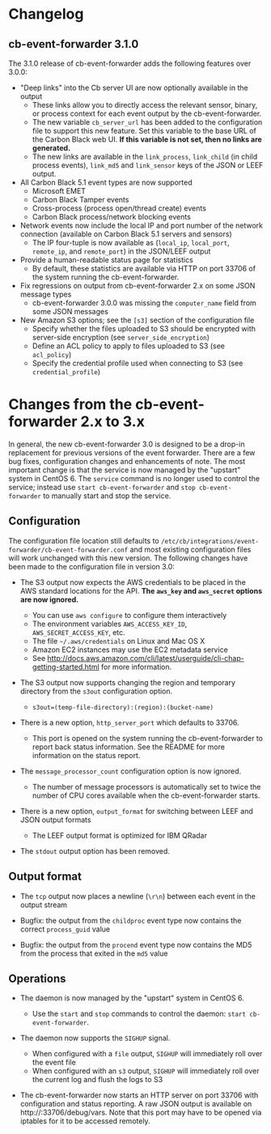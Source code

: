 # Changelog

## cb-event-forwarder 3.1.0

The 3.1.0 release of cb-event-forwarder adds the following features over 3.0.0:

* "Deep links" into the Cb server UI are now optionally available in the output
  * These links allow you to directly access the relevant sensor, binary, or process context for each event output
    by the cb-event-forwarder.
  * The new variable `cb_server_url` has been added to the configuration file to support this new feature. Set this
    variable to the base URL of the Carbon Black web UI. **If this variable is not set, then no links are generated.**
  * The new links are available in the `link_process`, `link_child` (in child process events), `link_md5` and 
    `link_sensor` keys of the JSON or LEEF output.
* All Carbon Black 5.1 event types are now supported
  * Microsoft EMET
  * Carbon Black Tamper events
  * Cross-process (process open/thread create) events
  * Carbon Black process/network blocking events
* Network events now include the local IP and port number of the network connection (available on Carbon Black 5.1 
  servers and sensors)
  * The IP four-tuple is now available as (`local_ip`, `local_port`, `remote_ip`, and `remote_port`) in the JSON/LEEF
    output
* Provide a human-readable status page for statistics
  * By default, these statistics are available via HTTP on port 33706 of the system running the cb-event-forwarder.
* Fix regressions on output from cb-event-forwarder 2.x on some JSON message types
  * cb-event-forwarder 3.0.0 was missing the `computer_name` field from some JSON messages
* New Amazon S3 options; see the `[s3]` section of the configuration file
  * Specify whether the files uploaded to S3 should be encrypted with server-side encryption (see `server_side_encryption`)
  * Define an ACL policy to apply to files uploaded to S3 (see `acl_policy`)
  * Specify the credential profile used when connecting to S3 (see `credential_profile`)

# Changes from the cb-event-forwarder 2.x to 3.x

In general, the new cb-event-forwarder 3.0 is designed to be a drop-in replacement for previous versions of the
event forwarder. There are a few bug fixes, configuration changes and enhancements of note. The most important change
is that the service is now managed by the "upstart" system in CentOS 6. The `service` command is no longer used to
control the service; instead use `start cb-event-forwarder` and `stop cb-event-forwarder` to manually start and stop
the service.

## Configuration

The configuration file location still defaults to `/etc/cb/integrations/event-forwarder/cb-event-forwarder.conf` and
most existing configuration files will work unchanged with this new version. 
The following changes have been made to the configuration file in version 3.0:

* The S3 output now expects the AWS credentials to be placed in the AWS standard locations for the API. **The 
  `aws_key` and `aws_secret` options are now ignored.**
  * You can use `aws configure` to configure them interactively
  * The environment variables `AWS_ACCESS_KEY_ID`, `AWS_SECRET_ACCESS_KEY`, etc.
  * The file `~/.aws/credentials` on Linux and Mac OS X
  * Amazon EC2 instances may use the EC2 metadata service
  * See http://docs.aws.amazon.com/cli/latest/userguide/cli-chap-getting-started.html for more information.
  
* The S3 output now supports changing the region and temporary directory from the `s3out` configuration option.
  * `s3out=(temp-file-directory):(region):(bucket-name)`

* There is a new option, `http_server_port` which defaults to 33706.
  * This port is opened on the system running the cb-event-forwarder to report back status information. See the README
    for more information on the status report.

* The `message_processor_count` configuration option is now ignored.
  * The number of message processors is automatically set to twice the number of CPU cores available when the 
    cb-event-forwarder starts.

* There is a new option, `output_format` for switching between LEEF and JSON output formats
  * The LEEF output format is optimized for IBM QRadar
  
* The `stdout` output option has been removed.

## Output format

* The `tcp` output now places a newline (`\r\n`) between each event in the output stream

* Bugfix: the output from the `childproc` event type now contains the correct `process_guid` value

* Bugfix: the output from the `procend` event type now contains the MD5 from the process that exited in the `md5` value

## Operations

* The daemon is now managed by the "upstart" system in CentOS 6.
  * Use the `start` and `stop` commands to control the daemon: `start cb-event-forwarder`.

* The daemon now supports the `SIGHUP` signal.
  * When configured with a `file` output, `SIGHUP` will immediately roll over the event file
  * When configured with an `s3` output, `SIGHUP` will immediately roll over the current log and flush the logs to S3

* The cb-event-forwarder now starts an HTTP server on port 33706 with configuration and status reporting. A raw JSON
  output is available on http://<hostname>:33706/debug/vars. Note that this port may have to be opened via iptables
  for it to be accessed remotely.
